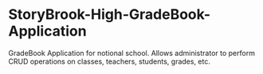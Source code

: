 # StoryBrook-High-GradeBook-Application
GradeBook Application for notional school. Allows administrator to perform CRUD operations on classes, teachers, students, grades, etc.
